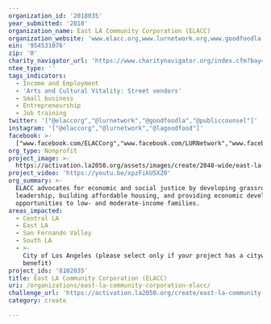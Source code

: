 ```yaml
---
organization_id: '2018035'
year_submitted: '2018'
organization_name: East LA Community Corporation (ELACC)
organization_website: 'www.elacc.org,www.lurnetwork.org,www.goodfoodla.org,www.publiccounsel.org'
ein: '954531076'
zip: '0'
charity_navigator_url: 'https://www.charitynavigator.org/index.cfm?bay=search.profile&ein=954531076'
ntee_type: ''
tags_indicators:
  - Income and Employment
  - 'Arts and Cultural Vitality: Street vendors'
  - Small business
  - Entrepreneurship
  - Job training
twitter: '["@elaccorg","@lurnetwork","@goodfoodla","@publiccounsel"]'
instagram: '["@elaccorg","@lurnetwork","@lagoodfood"]'
facebook: >-
  ["www.facebook.com/ELACCorg","www.facebook.com/LURNetwork","www.facebook.com/losangelesfoodpolicycouncil","www.facebook.com/publiccounsel"]
org_type: Nonprofit
project_image: >-
  https://activation.la2050.org/assets/images/create/2048-wide/east-la-community-corporation-elacc.jpg
project_video: 'https://youtu.be/xpzFikU5XZ0'
org_summary: >-
  ELACC advocates for economic and social justice by developing grassroots
  leadership, building affordable housing, and providing economic development
  opportunities to low- and moderate-income families.
areas_impacted:
  - Central LA
  - East LA
  - San Fernando Valley
  - South LA
  - >-
    City of Los Angeles (please select only if your project has a citywide
    benefit)
project_ids: '8102035'
title: East LA Community Corporation (ELACC)
uri: /organizations/east-la-community-corporation-elacc/
challenge_url: 'https://activation.la2050.org/create/east-la-community-corporation-elacc/'
category: create

---
```

